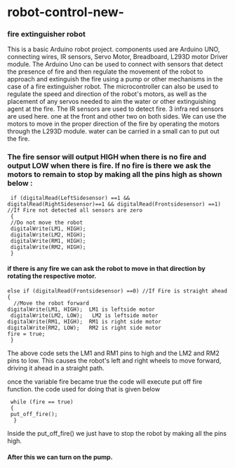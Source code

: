 # robot-control-new-
### fire extinguisher robot
This is a basic Arduino robot project. components used are Arduino UNO, connecting wires, IR sensors, Servo Motor, Breadboard, L293D motor Driver module. The Arduino Uno can be used to connect with sensors that detect the presence of fire and then regulate the movement of the robot to approach and extinguish the fire using a pump or other mechanisms in the case of a fire extinguisher robot. The microcontroller can also be used to regulate the speed and direction of the robot's motors, as well as the placement of any servos needed to aim the water or other extinguishing agent at the fire. The IR sensors are used to detect fire. 3 infra red sensors are used here. one at the front and other two on both sides. We can use the motors to move in the proper direction of the fire by operating the motors through the L293D module. water can be carried in a small can to put out the fire.

### The fire sensor will output HIGH when there is no fire and output LOW when there is fire. If no fire is there we ask the motors to remain to stop by making all the pins high as shown below :
     if (digitalRead(LeftSidesensor) ==1 && digitalRead(RightSidesensor)==1 && digitalRead(Frontsidesensor) ==1) //If Fire not detected all sensors are zero
     {
     //Do not move the robot
     digitalWrite(LM1, HIGH);
     digitalWrite(LM2, HIGH);
     digitalWrite(RM1, HIGH);
     digitalWrite(RM2, HIGH);
     }
#### if there is any fire we can ask the robot to move in that direction by rotating the respective motor.
    else if (digitalRead(Frontsidesensor) ==0) //If Fire is straight ahead
    {
      //Move the robot forward
    digitalWrite(LM1, HIGH);  LM1 is leftside motor
     digitalWrite(LM2, LOW);   LM2 is leftside motor
    digitalWrite(RM1, HIGH);  RM1 is right side motor 
    digitalWrite(RM2, LOW);   RM2 is right side motor
    fire = true;
     }
The above code sets the LM1 and RM1 pins to high and the LM2 and RM2 pins to low. This causes the robot's left and right wheels to move forward, driving it ahead in a straight path.

once the variable fire became true the code will execute put off fire function. the code used for doing that is given below

     while (fire == true)
     {
     put_off_fire();
      }
Inside the put_off_fire() we just have to stop the robot by making all the pins high.

#### After this we can turn on the pump.
